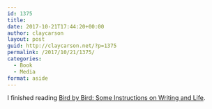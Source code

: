 ```yaml
---
id: 1375
title: 
date: 2017-10-21T17:44:20+00:00
author: claycarson
layout: post
guid: http://claycarson.net/?p=1375
permalink: /2017/10/21/1375/
categories:
  - Book
  - Media
format: aside
---
```

I finished reading  [Bird by Bird: Some Instructions on Writing and Life](https://www.amazon.com/Bird-Some-Instructions-Writing-Life/dp/0385480016).<!--more-->